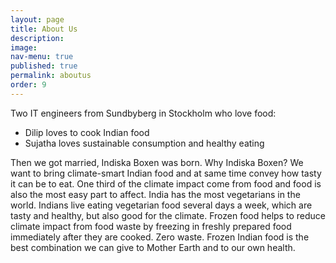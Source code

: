 ```yaml
---
layout: page
title: About Us
description: 
image: 
nav-menu: true
published: true
permalink: aboutus
order: 9
---
```


<section id="three">
	<div class="inner">
  <p>Two IT engineers from Sundbyberg in Stockholm who love food:</p>
  <ul>
  <li>Dilip loves to cook Indian food</li>
  <li>Sujatha loves sustainable consumption and healthy eating</li>
  </ul>
  <p>
Then we got married, Indiska Boxen was born. 
Why Indiska Boxen? We want to bring climate-smart Indian food and at same time convey how tasty it can be to eat. One third of the climate impact come from food and food is also the most easy part to affect.
India has the most vegetarians in the world. Indians live eating vegetarian food several days a week, which are tasty and healthy, but also good for the climate. Frozen food helps to reduce climate impact from food waste by freezing in freshly prepared food immediately after they are cooked. Zero waste.
Frozen Indian food is the best combination we can give to Mother Earth and to our own health. 
</p>
	</div>
</section>
